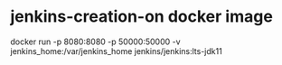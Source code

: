 # jenkins-creation-on docker image
docker run -p 8080:8080 -p 50000:50000 -v jenkins_home:/var/jenkins_home jenkins/jenkins:lts-jdk11
